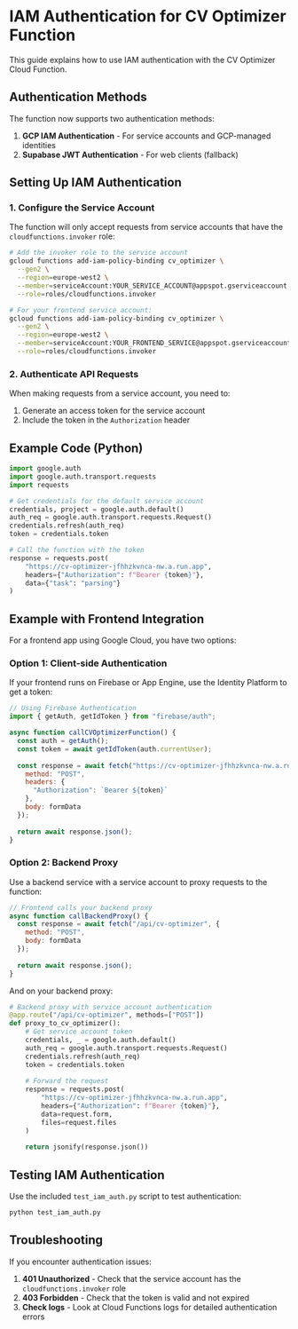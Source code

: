 # IAM Authentication for CV Optimizer Function

This guide explains how to use IAM authentication with the CV Optimizer Cloud Function.

## Authentication Methods

The function now supports two authentication methods:

1. **GCP IAM Authentication** - For service accounts and GCP-managed identities
2. **Supabase JWT Authentication** - For web clients (fallback)

## Setting Up IAM Authentication

### 1. Configure the Service Account

The function will only accept requests from service accounts that have the `cloudfunctions.invoker` role:

```bash
# Add the invoker role to the service account
gcloud functions add-iam-policy-binding cv_optimizer \
  --gen2 \
  --region=europe-west2 \
  --member=serviceAccount:YOUR_SERVICE_ACCOUNT@appspot.gserviceaccount.com \
  --role=roles/cloudfunctions.invoker

# For your frontend service account:
gcloud functions add-iam-policy-binding cv_optimizer \
  --gen2 \
  --region=europe-west2 \
  --member=serviceAccount:YOUR_FRONTEND_SERVICE@appspot.gserviceaccount.com \
  --role=roles/cloudfunctions.invoker
```

### 2. Authenticate API Requests

When making requests from a service account, you need to:

1. Generate an access token for the service account
2. Include the token in the `Authorization` header

## Example Code (Python)

```python
import google.auth
import google.auth.transport.requests
import requests

# Get credentials for the default service account
credentials, project = google.auth.default()
auth_req = google.auth.transport.requests.Request()
credentials.refresh(auth_req)
token = credentials.token

# Call the function with the token
response = requests.post(
    "https://cv-optimizer-jfhhzkvnca-nw.a.run.app", 
    headers={"Authorization": f"Bearer {token}"},
    data={"task": "parsing"}
)
```

## Example with Frontend Integration

For a frontend app using Google Cloud, you have two options:

### Option 1: Client-side Authentication

If your frontend runs on Firebase or App Engine, use the Identity Platform to get a token:

```javascript
// Using Firebase Authentication
import { getAuth, getIdToken } from "firebase/auth";

async function callCVOptimizerFunction() {
  const auth = getAuth();
  const token = await getIdToken(auth.currentUser);
  
  const response = await fetch("https://cv-optimizer-jfhhzkvnca-nw.a.run.app", {
    method: "POST",
    headers: {
      "Authorization": `Bearer ${token}`
    },
    body: formData
  });
  
  return await response.json();
}
```

### Option 2: Backend Proxy

Use a backend service with a service account to proxy requests to the function:

```javascript
// Frontend calls your backend proxy
async function callBackendProxy() {
  const response = await fetch("/api/cv-optimizer", {
    method: "POST",
    body: formData
  });
  
  return await response.json();
}
```

And on your backend proxy:

```python
# Backend proxy with service account authentication
@app.route("/api/cv-optimizer", methods=["POST"])
def proxy_to_cv_optimizer():
    # Get service account token
    credentials, _ = google.auth.default()
    auth_req = google.auth.transport.requests.Request()
    credentials.refresh(auth_req)
    token = credentials.token
    
    # Forward the request
    response = requests.post(
        "https://cv-optimizer-jfhhzkvnca-nw.a.run.app",
        headers={"Authorization": f"Bearer {token}"},
        data=request.form,
        files=request.files
    )
    
    return jsonify(response.json())
```

## Testing IAM Authentication

Use the included `test_iam_auth.py` script to test authentication:

```bash
python test_iam_auth.py
```

## Troubleshooting

If you encounter authentication issues:

1. **401 Unauthorized** - Check that the service account has the `cloudfunctions.invoker` role
2. **403 Forbidden** - Check that the token is valid and not expired
3. **Check logs** - Look at Cloud Functions logs for detailed authentication errors 
